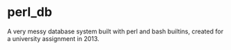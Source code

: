perl_db
=======

A very messy database system built with perl and bash builtins, created for a university assignment in 2013.
